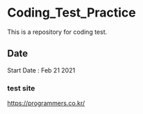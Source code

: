 # Coding_Test_Practice
This is a repository for coding test.

## Date
Start Date : Feb 21 2021

### test site
https://programmers.co.kr/

